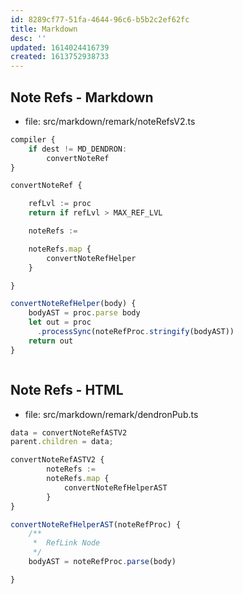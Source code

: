 ```yaml
---
id: 8289cf77-51fa-4644-96c6-b5b2c2ef62fc
title: Markdown
desc: ''
updated: 1614024416739
created: 1613752938733
---
```



## Note Refs - Markdown


- file: src/markdown/remark/noteRefsV2.ts
```ts
compiler {
    if dest != MD_DENDRON:
        convertNoteRef
}

convertNoteRef {

    refLvl := proc
    return if refLvl > MAX_REF_LVL

    noteRefs := 

    noteRefs.map {
        convertNoteRefHelper 
    }

}

convertNoteRefHelper(body) {
    bodyAST = proc.parse body
    let out = proc 
      .processSync(noteRefProc.stringify(bodyAST))
    return out
}
```

```ts

```

## Note Refs - HTML

- file: src/markdown/remark/dendronPub.ts
```ts
data = convertNoteRefASTV2
parent.children = data;
```

```ts
convertNoteRefASTV2 {
        noteRefs :=
        noteRefs.map {
            convertNoteRefHelperAST
        }
}

convertNoteRefHelperAST(noteRefProc) {
    /**
     *  RefLink Node
     */
    bodyAST = noteRefProc.parse(body)

}
```